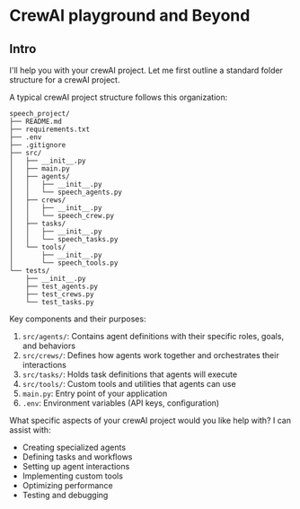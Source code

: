 # CrewAI playground and Beyond

## Intro
I'll help you with your crewAI project. Let me first outline a standard folder structure for a crewAI project.

A typical crewAI project structure follows this organization:

```
speech_project/
├── README.md
├── requirements.txt
├── .env
├── .gitignore
├── src/
│   ├── __init__.py
│   ├── main.py
│   ├── agents/
│   │   ├── __init__.py
│   │   └── speech_agents.py
│   ├── crews/
│   │   ├── __init__.py
│   │   └── speech_crew.py
│   ├── tasks/
│   │   ├── __init__.py
│   │   └── speech_tasks.py
│   └── tools/
│       ├── __init__.py
│       └── speech_tools.py
└── tests/
    ├── __init__.py
    ├── test_agents.py
    ├── test_crews.py
    └── test_tasks.py
```

Key components and their purposes:

1. `src/agents/`: Contains agent definitions with their specific roles, goals, and behaviors
2. `src/crews/`: Defines how agents work together and orchestrates their interactions
3. `src/tasks/`: Holds task definitions that agents will execute
4. `src/tools/`: Custom tools and utilities that agents can use
5. `main.py`: Entry point of your application
6. `.env`: Environment variables (API keys, configuration)

What specific aspects of your crewAI project would you like help with? I can assist with:
- Creating specialized agents
- Defining tasks and workflows
- Setting up agent interactions
- Implementing custom tools
- Optimizing performance
- Testing and debugging